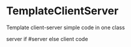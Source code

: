 # TemplateClientServer
Template client-server simple code in one class

server if #server else client code
